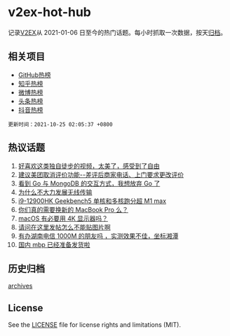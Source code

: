 # v2ex-hot-hub

 记录[V2EX](https://www.v2ex.com/)从 2021-01-06 日至今的热门话题。每小时抓取一次数据，按天[归档](archives)。
 
 ## 相关项目

- [GitHub热榜](https://github.com/snaildev/github-hot-hub)
- [知乎热榜](https://github.com/snaildev/zhihu-hot-hub)
- [微博热榜](https://github.com/snaildev/weibo-hot-hub)
- [头条热榜](https://github.com/snaildev/toutiao-hot-hub)
- [抖音热榜](https://github.com/snaildev/douyin-hot-hub)


 `更新时间：2021-10-25 02:05:37 +0800`

## 热议话题

1. [好喜欢这类独自徒步的视频，太美了，感受到了自由](https://www.v2ex.com/t/810131)
1. [建议美团取消评价功能--差评后商家电话、上门要求更改评价](https://www.v2ex.com/t/810159)
1. [看到 Go 与 MongoDB 的交互方式，我想放弃 Go 了](https://www.v2ex.com/t/810126)
1. [为什么不大力发展无线传输](https://www.v2ex.com/t/810104)
1. [i9-12900HK Geekbench5 单核和多核跑分超 M1 max](https://www.v2ex.com/t/810190)
1. [你们真的需要换新的 MacBook Pro 么？](https://www.v2ex.com/t/810193)
1. [macOS 有必要用 4K 显示器吗？](https://www.v2ex.com/t/810100)
1. [请问在这里发帖怎么不能贴图片啊](https://www.v2ex.com/t/810127)
1. [有办湖南电信 1000M 的朋友吗 ，实测效果不佳，坐标湘潭](https://www.v2ex.com/t/810098)
1. [国内 mbp 已经准备发货啦](https://www.v2ex.com/t/810120)

## 历史归档

[archives](archives)

## License

See the [LICENSE](LICENSE) file for license rights and limitations (MIT).
